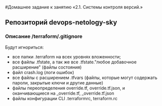 #Домашнее задание к занятию «2.1. Системы контроля версий.»

## Репозиторий devops-netology-sky

### Описание /terraform/.gitignore

Будут игнориться:

 - все папки .terraform на всех уровнях вложенности;
 - все файлы .tfstate, а так же все .tfstate."любое добавочное 
   расширение" (файлы состояния)
 - файл crash.log (логи ошибок)
 - все файлы с расширением .tfvars (файлы, которые могут содержать
   пароли, закрытые ключи и другие данные)
 - файлы переопределения override.tf, override.tf.json, и оканчивающиеся 
   на _override.tf, _override.tf.json
 - файлы конфигурации CLI .terraformrc, terraform.rc

